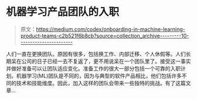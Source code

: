 # 机器学习产品团队的入职

> 原文：<https://medium.com/codex/onboarding-in-machine-learning-product-teams-c2b521f6b8cb?source=collection_archive---------10----------------------->

人们一直在更换团队。原因有很多，包括换工作、内部迁移、个人休假等。人们长期呆在公司的日子已经一去不复返了，更不用说呆在一个团队里了。接受这一事实并做好准备可以让团队适应变化。准备工作的很大一部分包括一个可靠的入职计划。机器学习(ML)团队是不同的，因为与典型的软件产品相比，他们包括许多不同的技术和技能维度。因此，加入这样的团队会带来一些独特的挑战。有了这篇文章…